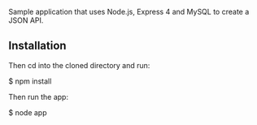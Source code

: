  Sample application that uses Node.js, Express 4 and MySQL to create a JSON API. 


## Installation

Then cd into the cloned directory and run: 

$ npm install

Then run the app: 

$ node app
